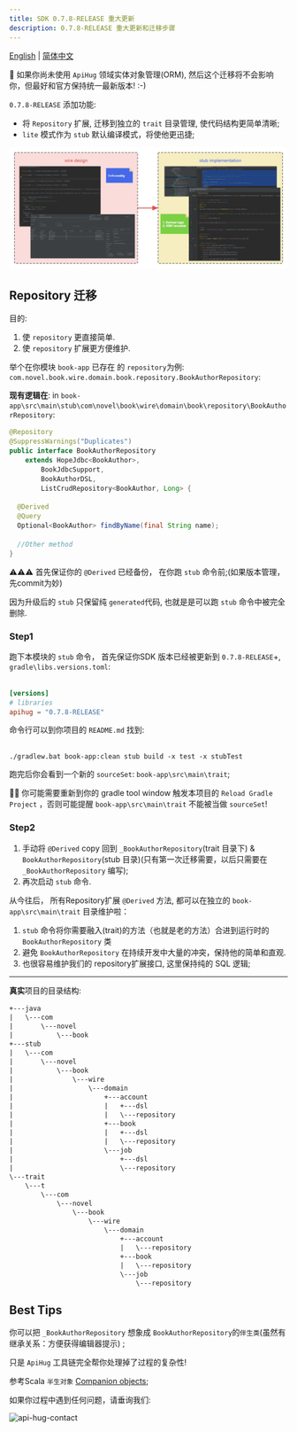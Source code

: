 ```yaml
---
title: SDK 0.7.8-RELEASE 重大更新
description: 0.7.8-RELEASE 重大更新和迁移步骤
---
```


[English](./0.7.8.md) | [简体中文](./0.7.8_cn.md)

💁 如果你尚未使用 `ApiHug` 领域实体对象管理(ORM), 然后这个迁移将不会影响你，但最好和官方保持统一最新版本! :-)

`0.7.8-RELEASE` 添加功能:

- 将 `Repository` 扩展, 迁移到独立的  `trait` 目录管理, 使代码结构更简单清晰;
- `lite` 模式作为 `stub` 默认编译模式，将使他更迅捷;

![domain design](../../public/image/framework/domain.jpg)

## Repository 迁移

目的:

1. 使 `repository` 更直接简单.
2. 使 `repository` 扩展更方便维护.

举个在你模块  `book-app` 已存在 的 `repository`为例: `com.novel.book.wire.domain.book.repository.BookAuthorRepository`:

**现有逻辑在**: in `book-app\src\main\stub\com\novel\book\wire\domain\book\repository\BookAuthorRepository`:

```java
@Repository
@SuppressWarnings("Duplicates")
public interface BookAuthorRepository
    extends HopeJdbc<BookAuthor>,
        BookJdbcSupport,
        BookAuthorDSL,
        ListCrudRepository<BookAuthor, Long> {

  @Derived
  @Query
  Optional<BookAuthor> findByName(final String name);

  //Other method
}
```

⚠️⚠️⚠️ 首先保证你的 `@Derived` 已经备份， 在你跑 `stub` 命令前;(如果版本管理，先commit为妙)

因为升级后的 `stub` 只保留纯 `generated`代码, 也就是是可以跑 `stub` 命令中被完全删除.

### Step1

跑下本模块的 `stub` 命令， 首先保证你SDK 版本已经被更新到 `0.7.8-RELEASE`+,  `gradle\libs.versions.toml`:

```toml

[versions]
# libraries
apihug = "0.7.8-RELEASE"

```

命令行可以到你项目的 `README.md` 找到:

```shell

./gradlew.bat book-app:clean stub build -x test -x stubTest

```

跑完后你会看到一个新的 `sourceSet`: `book-app\src\main\trait`;

💁‍♀️ 你可能需要重新到你的 gradle tool window 触发本项目的 `Reload Gradle Project` ，否则可能提醒 `book-app\src\main\trait` 不能被当做 `sourceSet`!

### Step2

1. 手动将 `@Derived` copy 回到 `_BookAuthorRepository`(trait 目录下) & `BookAuthorRepository`(stub 目录)(只有第一次迁移需要，以后只需要在 `_BookAuthorRepository` 编写);
2. 再次启动 `stub` 命令.

从今往后， 所有Repository扩展 `@Derived` 方法, 都可以在独立的 `book-app\src\main\trait` 目录维护啦：

1. `stub` 命令将你需要融入(trait)的方法（也就是老的方法）合进到运行时的 `BookAuthorRepository` 类
2. 避免 `BookAuthorRepository` 在持续开发中大量的冲突，保持他的简单和直观.
3. 也很容易维护我们的 repository扩展接口, 这里保持纯的 SQL 逻辑;

---

**真实**项目的目录结构:

```shell
+---java
|   \---com
|       \---novel
|           \---book
+---stub
|   \---com
|       \---novel
|           \---book
|               \---wire
|                   \---domain
|                       +---account
|                       |   +---dsl
|                       |   \---repository
|                       +---book
|                       |   +---dsl
|                       |   \---repository
|                       \---job
|                           +---dsl
|                           \---repository
\---trait
    \---t
        \---com
            \---novel
                \---book
                    \---wire
                        \---domain
                            +---account
                            |   \---repository
                            +---book
                            |   \---repository
                            \---job
                                \---repository
```

## Best Tips

你可以把 `_BookAuthorRepository` 想象成 `BookAuthorRepository`的`伴生类`(虽然有继承关系：方便获得编辑器提示) ;

只是 `ApiHug` 工具链完全帮你处理掉了过程的复杂性!

参考Scala `半生对象` [Companion objects](https://docs.scala-lang.org/scala3/book/domain-modeling-tools.html#companion-objects);

如果你过程中遇到任何问题，请垂询我们:

![api-hug-contact](../../public/image/apihug-001.gif)
